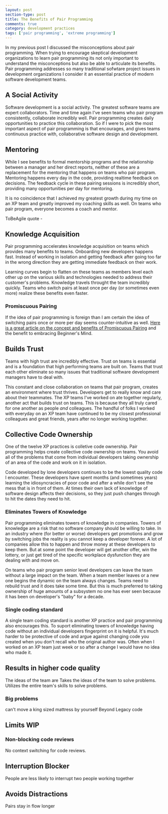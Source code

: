 ```yaml
---
layout: post
section-type: post
title: The Benefits of Pair Programming
comments: true
category: development practices
tags: ['pair programming', 'extreme programming']
---
```


In my previous post <LINK> I discussed the misconceptions about pair programming. When trying to encourage skeptical development organizations to learn pair programming its not only important to understand the misconceptions but also be able to articulate its benefits. Pair programming addresses so many traditional sofwtare project issues in development organizations I consider it an essential practice of modern software development teams. 

## A Social Activity

Software development is a social activity. The greatest software teams are expert collaborators. Time and time again I've seen teams who pair program consistently, collaborate incredibly well. Pair programming creates daily opportunities to practice this collaboration. So if I were to pick the most important aspect of pair programming is that encourages, and gives teams continuous practice with, collaborative software design and development. 

## Mentoring

While I see benefits to formal mentorship programs and the relationship between a manager and her direct reports, neither of these are a replacement for the mentoring that happens on teams who pair program. Mentoring happens every day in the code, providing realtime feedback on decisions. The feedback cycle in these pairing sessions is incredibly short, providing many opportunities per day for mentoring. 

It is no coincidence that I achieved my greatest growth during my time on an XP team and greatly improved my coaching skills as well. On teams who pair program, everyone becomes a coach and mentor.

ToBeAgile quote - 

## Knowledge Acquisition

Pair programming accelerates knowledge acquisition on teams which provides many benefits to teams. Onboarding new developers happens fast. Instead of working in isolation and getting feedback after going too far in the wrong direction they are getting immediate feedback on their work. 

Learning curves begin to flatten on these teams as members level each other up on the various skills and technologies needed to address their customer's problems. Knowledge travels throught the team incredibly quickly. Teams who switch pairs at least once per day (or sometimes even more) realize these benefits even faster.

### Promiscuous Pairing

If the idea of pair programming is foreign than I am certain the idea of switching pairs once or more per day seems counter-intuitive as well. [Here is a great article on the concept and benefits of Promiscuous Pairing](http://csis.pace.edu/~grossman/dcs/XR4-PromiscuousPairing.pdf) and the benefit to embracing Beginner's Mind. 

## Builds Trust

Teams with high trust are incredibly effective. Trust on teams is essential and is a foundation that high performing teams are built on. Teams that trust each other eliminate so many issues that traditional software development managers have to deal with. 

 This constant and close collaboration on teams that pair program, creates an environment where trust thrives. Developers get to really know and care about their teammates. The XP teams I've worked on ate together regularly, another act that builds trust on teams. This is because they all truly cared for one another as people _and_ colleagues. The handful of folks I worked with everyday on an XP team have continued to be my closest professional colleagues and great friends, years after no longer working together. 

## Collective Code Ownership

One of the twelve XP practices is colletive code ownership. Pair programming helps create collective code ownership on teams. You avoid all of the problems that come from individual developers taking ownership of an area of the code and work on it in isolation.

Code developed by lone developers continues to be the lowest quality code I encounter. These developers have spent months (and sometimes years) learning the idiosyncracies of poor code and after a while don't see the mess that is in front of them. At times their own lack of knowledge of software design affects their decisions, so they just push changes through to hit the dates they need to hit. 

### Eliminates Towers of Knowledge

Pair programming eliminates towers of knowledge in companies. Towers of knowledge are a risk that no software company should be willing to take. In an industry where (for better or worse) developers get promotions and grow by switching jobs the reality is you cannot keep a developer forever.  A lot of companies allow this to happen and throw money at these developers to keep them. But at some point the developer will get another offer, win the lottery, or just get tired of the specific workplace dysfunction they are dealing with and move on. 

On teams who pair program senior level developers can leave the team without a large impact on the team. When a team member leaves or a new one begins the dynamic on the team always changes. Teams need to rebuild trust and it does take some time. But this is much preferred to taking ownership of huge amounts of a subsystem no one has ever seen because it has been on developer's "baby" for a decade. 

### Single coding standard

A single team coding standard is another XP practice and pair programming also encourages this. To suport eliminating towers of knowledge having code without an individual developers fingerprint on it is helpful. It's much harder to be protective of code and argue against changing code you created when you don't recall who the original author was. Often when I worked on an XP team just week or so after a change I would have no idea who made it.

## Results in higher code quality

The ideas of the team are
Takes the ideas of the team to solve problems. Utilizes the entire team's skills to solve problems. 

### Big problems 
 can't move a king sized mattress by yourself
 Beyond Legacy code

## Limits WIP

### Non-blocking code reviews
No context switching for code reviews.

## Interruption Blocker

People are less likely to interrupt two people working together

## Avoids Distractions

Pairs stay in flow longer